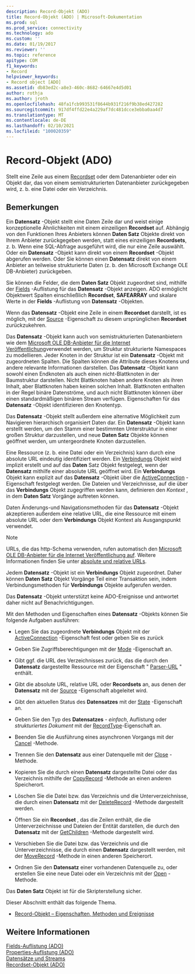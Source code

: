 ```yaml
---
description: Record-Objekt (ADO)
title: Record-Objekt (ADO) | Microsoft-Dokumentation
ms.prod: sql
ms.prod_service: connectivity
ms.technology: ado
ms.custom: ''
ms.date: 01/19/2017
ms.reviewer: ''
ms.topic: reference
apitype: COM
f1_keywords:
- Record
helpviewer_keywords:
- Record object [ADO]
ms.assetid: db83ed2c-a8e3-460c-8682-64667e4d5d01
author: rothja
ms.author: jroth
ms.openlocfilehash: 48fa1fcb993531f8644b931f216f9b38ed427282
ms.sourcegitcommit: 917df4ffd22e4a229af7dc481dcce3ebba0aa4d7
ms.translationtype: MT
ms.contentlocale: de-DE
ms.lasthandoff: 02/10/2021
ms.locfileid: "100020359"
---
```

# <a name="record-object-ado"></a>Record-Objekt (ADO)
Stellt eine Zeile aus einem [Recordset](./recordset-object-ado.md) oder dem Datenanbieter oder ein Objekt dar, das von einem semistrukturierten Datenanbieter zurückgegeben wird, z. b. eine Datei oder ein Verzeichnis.  
  
## <a name="remarks"></a>Bemerkungen  
 Ein **Datensatz** -Objekt stellt eine Daten Zeile dar und weist einige konzeptionelle Ähnlichkeiten mit einem einzeiligen **Recordset** auf. Abhängig von den Funktionen Ihres Anbieters können **Daten Satz** Objekte direkt von Ihrem Anbieter zurückgegeben werden, statt eines einzeiligen **Recordsets**, z. b. Wenn eine SQL-Abfrage ausgeführt wird, die nur eine Zeile auswählt. Oder ein **Datensatz** -Objekt kann direkt von einem **Recordset** -Objekt abgerufen werden. Oder Sie können einen **Datensatz** direkt von einem Anbieter an teilweise strukturierte Daten (z. b. den Microsoft Exchange OLE DB-Anbieter) zurückgeben.  
  
 Sie können die Felder, die dem **Daten Satz** Objekt zugeordnet sind, mithilfe der [Fields](./fields-collection-ado.md) -Auflistung für das **Datensatz** -Objekt anzeigen. ADO ermöglicht Objektwert Spalten einschließlich **Recordset**, **SAFEARRAY** und skalare Werte in der **Fields** -Auflistung von **Datensatz** -Objekten.  
  
 Wenn das **Datensatz** -Objekt eine Zeile in einem **Recordset** darstellt, ist es möglich, mit der [Source](./source-property-ado-record.md) -Eigenschaft zu diesem ursprünglichen **Recordset** zurückzukehren.  
  
 Das **Datensatz** -Objekt kann auch von semistrukturierten Datenanbietern wie dem [Microsoft OLE DB-Anbieter für die Internet Veröffentlichung](../../guide/appendixes/microsoft-ole-db-provider-for-internet-publishing.md)verwendet werden, um Struktur strukturierte Namespaces zu modellieren. Jeder Knoten in der Struktur ist ein **Datensatz** -Objekt mit zugeordneten Spalten. Die Spalten können die Attribute dieses Knotens und andere relevante Informationen darstellen. Das **Datensatz** -Objekt kann sowohl einen Endknoten als auch einen nicht-Blattknoten in der Baumstruktur darstellen. Nicht Blattknoten haben andere Knoten als ihren Inhalt, aber Blattknoten haben keinen solchen Inhalt. Blattknoten enthalten in der Regel binäre Datenströme, und auch nicht Blattknoten können über einen standardmäßigen binären Stream verfügen. Eigenschaften für das **Datensatz** -Objekt identifizieren den Knotentyp.  
  
 Das **Datensatz** -Objekt stellt außerdem eine alternative Möglichkeit zum Navigieren hierarchisch organisiert Daten dar. Ein **Datensatz** -Objekt kann erstellt werden, um den Stamm einer bestimmten Unterstruktur in einer großen Struktur darzustellen, und neue **Daten Satz** Objekte können geöffnet werden, um untergeordnete Knoten darzustellen.  
  
 Eine Ressource (z. b. eine Datei oder ein Verzeichnis) kann durch eine absolute URL eindeutig identifiziert werden. Ein [Verbindungs](./connection-object-ado.md) Objekt wird implizit erstellt und auf das **Daten** Satz Objekt festgelegt, wenn der **Datensatz** mithilfe einer absolute URL geöffnet wird. Ein **Verbindungs** Objekt kann explizit auf das **Datensatz** -Objekt über die [ActiveConnection](./activeconnection-property-ado.md) -Eigenschaft festgelegt werden. Die Dateien und Verzeichnisse, auf die über das **Verbindungs** Objekt zugegriffen werden kann, definieren den *Kontext* , in dem **Daten Satz** Vorgänge auftreten können.  
  
 Daten Änderungs-und Navigationsmethoden für das **Datensatz** -Objekt akzeptieren außerdem eine relative URL, die eine Ressource mit einem absolute URL oder dem **Verbindungs** Objekt Kontext als Ausgangspunkt verwendet.  
  
> [!NOTE]
>  URLs, die das http-Schema verwenden, rufen automatisch den [Microsoft OLE DB-Anbieter für die Internet Veröffentlichung auf](../../guide/appendixes/microsoft-ole-db-provider-for-internet-publishing.md). Weitere Informationen finden Sie unter [absolute und relative URLs](../../guide/data/absolute-and-relative-urls.md).  
  
 Jedem **Datensatz** -Objekt ist ein **Verbindungs** Objekt zugeordnet. Daher können **Daten Satz** Objekt Vorgänge Teil einer Transaktion sein, indem Verbindungsmethoden für **Verbindungs** Objekte aufgerufen werden.  
  
 Das **Datensatz** -Objekt unterstützt keine ADO-Ereignisse und antwortet daher nicht auf Benachrichtigungen.  
  
 Mit den Methoden und Eigenschaften eines **Datensatz** -Objekts können Sie folgende Aufgaben ausführen:  
  
-   Legen Sie das zugeordnete **Verbindungs** Objekt mit der [ActiveConnection](./activeconnection-property-ado.md) -Eigenschaft fest oder geben Sie es zurück  
  
-   Geben Sie Zugriffsberechtigungen mit der [Mode](./mode-property-ado.md) -Eigenschaft an.  
  
-   Gibt ggf. die URL des Verzeichnisses zurück, das die durch den **Datensatz** dargestellte Ressource mit der Eigenschaft " [Parser-URL](./parenturl-property-ado.md) " enthält.  
  
-   Gibt die absolute URL, relative URL oder **Recordsets** an, aus denen der **Datensatz** mit der [Source](./source-property-ado-record.md) -Eigenschaft abgeleitet wird.  
  
-   Gibt den aktuellen Status des **Datensatzes** mit der [State](./state-property-ado.md) -Eigenschaft an.  
  
-   Geben Sie den Typ des **Datensatzes**  -  *einfach*, Auflistung oder *strukturiertes Dokument* mit der [RecordType](./recordtype-property-ado.md)-Eigenschaft an.   
  
-   Beenden Sie die Ausführung eines asynchronen Vorgangs mit der [Cancel](./cancel-method-ado.md) -Methode.  
  
-   Trennen Sie den **Datensatz** aus einer Datenquelle mit der [Close](./close-method-ado.md) -Methode.  
  
-   Kopieren Sie die durch einen **Datensatz** dargestellte Datei oder das Verzeichnis mithilfe der [CopyRecord](./copyrecord-method-ado.md) -Methode an einen anderen Speicherort.  
  
-   Löschen Sie die Datei bzw. das Verzeichnis und die Unterverzeichnisse, die durch einen **Datensatz** mit der [DeleteRecord](./deleterecord-method-ado.md) -Methode dargestellt werden.  
  
-   Öffnen Sie ein **Recordset** , das die Zeilen enthält, die die Unterverzeichnisse und Dateien der Entität darstellen, die durch den **Datensatz** mit der [GetChildren](./getchildren-method-ado.md) -Methode dargestellt wird.  
  
-   Verschieben Sie die Datei bzw. das Verzeichnis und die Unterverzeichnisse, die durch einen **Datensatz** dargestellt werden, mit der [MoveRecord](./moverecord-method-ado.md) -Methode in einen anderen Speicherort.  
  
-   Ordnen Sie den **Datensatz** einer vorhandenen Datenquelle zu, oder erstellen Sie eine neue Datei oder ein Verzeichnis mit der [Open](./open-method-ado-record.md) -Methode.  
  
 Das **Daten Satz** Objekt ist für die Skripterstellung sicher.  
  
 Dieser Abschnitt enthält das folgende Thema.  
  
-   [Record-Objekt – Eigenschaften, Methoden und Ereignisse](./record-object-properties-methods-and-events.md)  
  
## <a name="see-also"></a>Weitere Informationen  
 [Fields-Auflistung (ADO)](./fields-collection-ado.md)   
 [Properties-Auflistung (ADO)](./properties-collection-ado.md)   
 [Datensätze und Streams](../../guide/data/records-and-streams.md)   
 [Recordset-Objekt (ADO)](./recordset-object-ado.md)